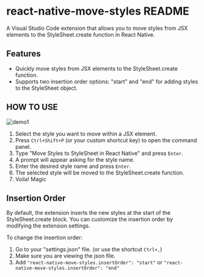 # react-native-move-styles README

A Visual Studio Code extension that allows you to move styles from JSX elements to the StyleSheet.create function in React Native.

## Features

- Quickly move styles from JSX elements to the StyleSheet.create function.
- Supports two insertion order options: "start" and "end" for adding styles to the StyleSheet object.

## HOW TO USE

![demo1](assets/demo.gif)

1. Select the style you want to move within a JSX element.
2. Press `Ctrl+Shift+P` (or your custom shortcut key) to open the command panel.
3. Type "Move Styles to StyleSheet in React Native" and press `Enter`.
4. A prompt will appear asking for the style name.
5. Enter the desired style name and press `Enter`.
6. The selected style will be moved to the StyleSheet.create function.
7. Voila! Magic

## Insertion Order

By default, the extension inserts the new styles at the start of the StyleSheet.create block.
You can customize the insertion order by modifying the extension settings.

To change the insertion order:

1. Go to your "settings.json" file. (or use the shortcut `Ctrl+,`)
2. Make sure you are viewing the json file.
3. Add 
 `"react-native-move-styles.insertOrder": "start"` 
 or 
 `"react-native-move-styles.insertOrder": "end"`